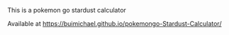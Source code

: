 This is a pokemon go stardust calculator

Available at 
https://buimichael.github.io/pokemongo-Stardust-Calculator/
